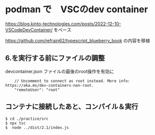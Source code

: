 # podman で　VSCのdev container 
https://blog.kinto-technologies.com/posts/2022-12-10-VSCodeDevContainer/ をベース

https://github.com/refrain62/typescript_blueberry_book
の内容を移植

## 6.を実行する前にファイルの調整
devcontainer.json ファイルの最後のroot操作を有効に
```
	// Uncomment to connect as root instead. More info: https://aka.ms/dev-containers-non-root.
	"remoteUser": "root"
  ```

## コンテナに接続したあと、コンパイル＆実行
```
$ cd ./practice/src
$ npx tsc
$  node ../dist/2.1/index.js
```
